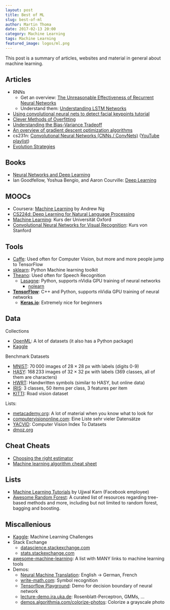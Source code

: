 ```yaml
---
layout: post
title: Best of ML
slug: best-of-ml
author: Martin Thoma
date: 2017-02-13 20:00
category: Machine Learning
tags: Machine Learning
featured_image: logos/ml.png
---
```

This post is a summary of articles, websites and material in general about
machine learning.


## Articles

* RNNs
    * Get an overview: [The Unreasonable Effectiveness of Recurrent Neural Networks](http://karpathy.github.io/2015/05/21/rnn-effectiveness/)
    * Understand them: [Understanding LSTM Networks](http://colah.github.io/posts/2015-08-Understanding-LSTMs/)
* [Using convolutional neural nets to detect facial keypoints tutorial](http://danielnouri.org/notes/2014/12/17/using-convolutional-neural-nets-to-detect-facial-keypoints-tutorial/)
* [Clever Methods of Overfitting](http://hunch.net/?p=22)
* [Understanding the Bias-Variance Tradeoff](http://scott.fortmann-roe.com/docs/BiasVariance.html)
* [An overview of gradient descent optimization algorithms](http://sebastianruder.com/optimizing-gradient-descent/)
* cs231n: [Convolutional Neural Networks (CNNs / ConvNets)](http://cs231n.github.io/convolutional-networks/) ([YouTube playlist](https://www.youtube.com/playlist?list=PL16j5WbGpaM0_Tj8CRmurZ8Kk1gEBc7fg))
* [Evolution Strategies](https://blog.openai.com/evolution-strategies/)


## Books

* [Neural Networks and Deep Learning](http://neuralnetworksanddeeplearning.com/)
* Ian Goodfellow, Yoshua Bengio, and Aaron Courville: [Deep Learning](http://www.deeplearningbook.org/)


## MOOCs

* Coursera: [Machine Learning](https://www.coursera.org/learn/machine-learning) by Andrew Ng
* [CS224d: Deep Learning for Natural Language Processing](http://cs231n.stanford.edu/)
* [Machine Learning](https://www.cs.ox.ac.uk/people/nando.defreitas/machinelearning/): Kurs der Universität Oxford
* [Convolutional Neural Networks for Visual Recognition](http://cs231n.stanford.edu/): Kurs von Stanford


## Tools
* [Caffe](http://caffe.berkeleyvision.org/): Used often for Computer Vision, but more and more people jump to TensorFlow
* [sklearn](http://scikit-learn.org/stable/): Python Machine learning toolkit
* [Theano](http://deeplearning.net/software/theano/): Used often for Speech Recognition
    * [Lasagne](https://github.com/Lasagne/Lasagne): Python, supports nVidia GPU training of neural networks
        * [nolearn](https://github.com/dnouri/nolearn)
* [**TensorFlow**](https://www.tensorflow.org/): C++ and Python, supports nVidia GPU training of neural networks
    * [**Keras.io**](http://keras.io/): Extremely nice for beginners


## Data

Collections

* [OpenML](http://www.openml.org/): A lot of datasets (it also has a Python package)
* [Kaggle](https://www.kaggle.com/datasets)


Benchmark Datasets

* [MNIST](http://yann.lecun.com/exdb/mnist/): 70&thinsp;000 images of $28 \times 28$ px with labels (digits 0-9)
* [HASY](https://arxiv.org/abs/1701.08380): 168&thinsp;233 images of $32 \times 32$ px with labels (369 classes, all of them are characters)
* [HWRT](http://www.martin-thoma.de/write-math/data/): Handwritten symbols (similar to HASY, but online data)
* [IRIS](https://archive.ics.uci.edu/ml/datasets/Iris): 3 classes, 50 items per class, 3 features per item
* [KITTI](http://www.cvlibs.net/datasets/kitti/): Road vision dataset

Lists:

* [metacademy.org](https://www.metacademy.org/): A lot of material when you know what to look for
* [computervisiononline.com](http://www.computervisiononline.com/datasets): Eine Liste sehr vieler Datensätze
* [YACVID](http://riemenschneider.hayko.at/vision/dataset/): Computer Vision Index To Datasets
* [dmoz.org](http://www.dmoz.org/Computers/Artificial_Intelligence/Machine_Learning/Datasets/)

## Cheat Cheats

* [Choosing the right estimator](http://scikit-learn.org/stable/tutorial/machine_learning_map/)
* [Machine learning algorithm cheat sheet](https://azure.microsoft.com/en-in/documentation/articles/machine-learning-algorithm-cheat-sheet/)

## Lists
* [Machine Learning Tutorials](https://github.com/ujjwalkarn/Machine-Learning-Tutorials) by Ujjwal Karn (Facebook employee)
* [Awesome Random Forest](http://jiwonkim.org/awesome-random-forest/): A
  curated list of resources regarding tree-based methods and more, including
  but not limited to random forest, bagging and boosting.

## Miscallenious
* [Kaggle](https://www.kaggle.com/): Machine Learning Challenges
* Stack Exchange
    * [datascience.stackexchange.com](http://datascience.stackexchange.com/)
    * [stats.stackexchange.com](http://stats.stackexchange.com/)
* [awesome-machine-learning](https://github.com/josephmisiti/awesome-machine-learning): A list with MANY links to machine learning tools
* Demos:
    * [Neural Machine Translation](http://104.131.78.120/): English → German, French
    * [write-math.com](http://write-math.com): Symbol recognition
    * [Tensorflow Playground](http://playground.tensorflow.org/): Demo for decision boundary of neural network
    * [lecture-demo.ira.uka.de](https://lecture-demo.ira.uka.de/): Rosenblatt-Perceptron, GMMs, ...
    * [demos.algorithmia.com/colorize-photos](http://demos.algorithmia.com/colorize-photos/): Colorize a grayscale photo
